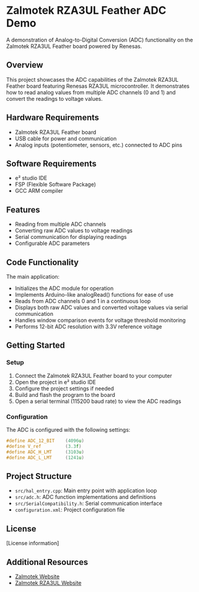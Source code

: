 # Zalmotek RZA3UL Feather ADC Demo

A demonstration of Analog-to-Digital Conversion (ADC) functionality on the Zalmotek RZA3UL Feather board powered by Renesas.

## Overview

This project showcases the ADC capabilities of the Zalmotek RZA3UL Feather board featuring Renesas RZA3UL microcontroller. It demonstrates how to read analog values from multiple ADC channels (0 and 1) and convert the readings to voltage values.

## Hardware Requirements

- Zalmotek RZA3UL Feather board
- USB cable for power and communication
- Analog inputs (potentiometer, sensors, etc.) connected to ADC pins

## Software Requirements

- e² studio IDE
- FSP (Flexible Software Package)
- GCC ARM compiler

## Features

- Reading from multiple ADC channels
- Converting raw ADC values to voltage readings
- Serial communication for displaying readings
- Configurable ADC parameters

## Code Functionality

The main application:
- Initializes the ADC module for operation
- Implements Arduino-like analogRead() functions for ease of use
- Reads from ADC channels 0 and 1 in a continuous loop
- Displays both raw ADC values and converted voltage values via serial communication
- Handles window comparison events for voltage threshold monitoring
- Performs 12-bit ADC resolution with 3.3V reference voltage

## Getting Started

### Setup

1. Connect the Zalmotek RZA3UL Feather board to your computer
2. Open the project in e² studio IDE
3. Configure the project settings if needed
4. Build and flash the program to the board
5. Open a serial terminal (115200 baud rate) to view the ADC readings

### Configuration

The ADC is configured with the following settings:

```c
#define ADC_12_BIT    (4096u)
#define V_ref         (3.3f)
#define ADC_H_LMT     (3103u)
#define ADC_L_LMT     (1241u)
```

## Project Structure

- `src/hal_entry.cpp`: Main entry point with application loop
- `src/adc.h`: ADC function implementations and definitions
- `src/SerialCompatibility.h`: Serial communication interface
- `configuration.xml`: Project configuration file

## License

[License information]

## Additional Resources

- [Zalmotek Website](https://zalmotek.com)
- [Zalmotek RZA3UL Website](https://zalmotek.com/products/RZA3UL-Feather-SoM/)